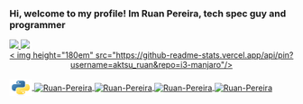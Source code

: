### Hi, welcome to my profile! Im Ruan Pereira, tech spec guy and programmer

<div align="left">
  <a href="https://github.com/ruanpereira">
  <img height="180em" src="https://github-readme-stats.vercel.app/api?username=ruanpereira&show_icons=true&theme=aura_dark&include_all_commits=true&count_private=true"/>
  <img height="180em" src="https://github-readme-stats.vercel.app/api/top-langs/?username=ruanpereira&layout=compact&langs_count=7&theme=aura_dark"/ >
</div>

  <div align="center">
    < img height="180em" src="https://github-readme-stats.vercel.app/api/pin?username=aktsu_ruan&repo=i3-manjaro"/>
  </div>

  <div style="display: inline_block"><br>
  <img align="center" alt="Ruan-Pereira" height="30" width="40" src="https://raw.githubusercontent.com/devicons/devicon/master/icons/python/python-original.svg">
  <img align="center" alt="Ruan-Pereira" height="30" width="40" src="https://cdn.jsdelivr.net/gh/devicons/devicon/icons/bash/bash-original.svg">
  <img align="center" alt="Ruan-Pereira" height="30" width="40" src="https://cdn.jsdelivr.net/gh/devicons/devicon/icons/linux/linux-original.svg">
  <img align="center" alt="Ruan-Pereira" height="30" width="40" src="https://cdn.jsdelivr.net/gh/devicons/devicon/icons/debian/debian-plain.svg">
  <img align="center" alt="Ruan-Pereira" height="30" width="40" src="https://cdn.jsdelivr.net/gh/devicons/devicon/icons/redhat/redhat-original-wordmark.svg">
</div>
  
